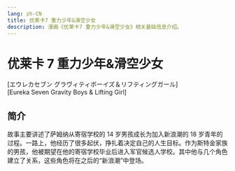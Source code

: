 ```yaml
---
lang: zh-CN
title: 优莱卡7 重力少年&滑空少女
description: 漫画《优莱卡7 重力少年&滑空少女》相关基础信息介绍。
---
```


# 优莱卡 7 重力少年&滑空少女

<Badge type="tip" text="漫画" vertical="middle" />
<Badge type="tip" text="2005" vertical="middle" />
<Badge type="warning" text="全2卷" vertical="middle" />

[エウレカセブン グラヴィティボーイズ＆リフティングガール]  
[Eureka Seven Gravity Boys & Lifting Girl]

<DocInfoCard image="/imgs/cover/Gravity_Boys_and_Lifting_Girl.jpg"
  :info="[
    {label:'原名',value:'エウレカセブン グラヴィティボーイズ＆リフティングガール'},
    {label:'地区',value:'日本'},
    {label:'原作',value:'BONES'},
    {label:'脚本',value:'佐藤大'},
    {label:'漫画',value:'贵月未来'},
    {label:'卷数',value:'全2卷'},
    {label:'发行日期',value:'2005年11月10日'},
    {label:'出版社',value:'角川书店'}]" />

## 简介

故事主要讲述了萨姆纳从寄宿学校的 14 岁男孩成长为加入新浪潮的 18 岁青年的过程。一路上，他经历了很多起伏，挣扎着决定自己的人生目标。作为斯特金家族的男孩，他被期望在他的寄宿学校毕业后进入军官候选人学校。其中他与几个角色建立了关系，这些角色将在之后的“新浪潮”中登场。

<div style="height: 600px"></div>
